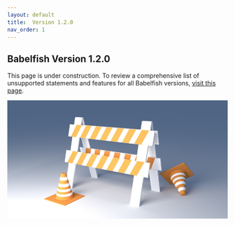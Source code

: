 ```yaml
---
layout: default
title:  Version 1.2.0
nav_order: 1
---
```


## Babelfish Version 1.2.0

This page is under construction. To review a comprehensive list of unsupported statements and features for all Babelfish versions, [visit this page](https://babelfishpg.org/docs/limitations/limitations-of-babelfish/).

![under_construction](construction.png)